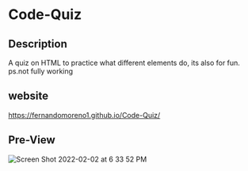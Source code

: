 # Code-Quiz

## Description
A quiz on HTML to practice what different elements do, its also for fun. ps.not fully working

## website
https://fernandomoreno1.github.io/Code-Quiz/

## Pre-View
![Screen Shot 2022-02-02 at 6 33 52 PM](https://user-images.githubusercontent.com/94732823/152255523-f3a94218-8e42-4bdb-8ea1-cefdf795c557.png)
